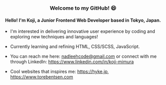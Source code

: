 <h3 align="center"> Welcome to my GitHub! 😄 </h3>

<h4 align="center"> Hello! I'm Koji, a Junior Frontend Web Developer based in Tokyo, Japan. </h4>

- I'm interested in delivering innovative user experience by coding and exploring new techniques and languages!
  
- Currently learning and refining HTML, CSS/SCSS, JavaScript.
  
- You can reach me here: nadleehcode@gmail.com or connect with me through LinkedIn: https://www.linkedin.com/in/koji-mimura

- Cool websites that inspires me: https://hyke.jp, https://www.torebentsen.com

<!---
imnadleeh/imnadleeh is a ✨ special ✨ repository because its `README.md` (this file) appears on your GitHub profile.
You can click the Preview link to take a look at your changes.
--->

